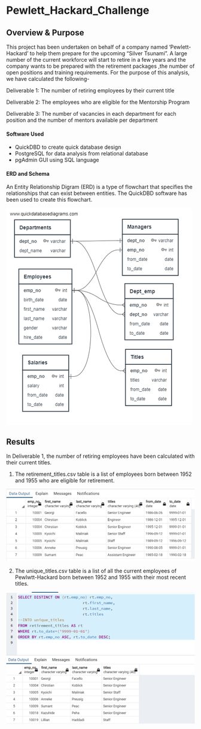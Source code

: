 # Pewlett_Hackard_Challenge

## Overview & Purpose

This project has been undertaken on behalf of a company named ‘Pewlett-Hackard’ to help them prepare for the upcoming “Silver Tsunami”. A large number of the current workforce will start to retire in a few years and the company wants to be prepared with the retirement packages ,the number of open positions and training requirements. For the purpose of this analysis, we have calculated the following-

Deliverable 1: The number of retiring employees by their current title

Deliverable 2: The employees who are eligible for the Mentorship Program

Deliverable 3: The number of vacancies in each department for each position and the number of mentors available per department

#### Software Used

- QuickDBD to create quick database design
- PostgreSQL for data analysis from relational database
- pgAdmin GUI using SQL language

#### ERD and Schema

An Entity Relationship Digram (ERD) is a type of flowchart that specifies the relationships that can exist between entities. The QuickDBD software has been used to create this flowchart.

![](images/EmployeeDB.png)

## Results

In Deliverable 1, the number of retiring employees have been calculated with their current titles.

1. The retirement_titles.csv table is a list of employees born between 1952 and 1955 who are eligible for retirement.

![](images/retirement_titles.png)

2. The unique_titles.csv table is a list of all the current employees of Pewlwtt-Hackard born between 1952 and 1955 with their most recent titles.

![](images/unique_titles.png)



